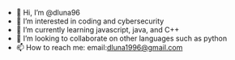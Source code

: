 - 👋 Hi, I’m @dluna96
- 👀 I’m interested in coding and cybersecurity
- 🌱 I’m currently learning javascript, java, and C++
- 💞️ I’m looking to collaborate on other languages such as python
- 📫 How to reach me: email:dluna1996@gmail.com

<!---
dluna96/dluna96 is a ✨ special ✨ repository because its `README.md` (this file) appears on your GitHub profile.
You can click the Preview link to take a look at your changes.
--->
